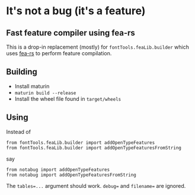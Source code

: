 # It's not a bug (it's a feature)

## Fast feature compiler using fea-rs

This is a drop-in replacement (mostly) for `fontTools.feaLib.builder`
which uses [fea-rs](https://github.com/cmyr/fea-rs) to perform feature
compilation.

## Building

* Install maturin
* `maturin build --release`
* Install the wheel file found in `target/wheels`

## Using

Instead of

```
from fontTools.feaLib.builder import addOpenTypeFeatures
from fontTools.feaLib.builder import addOpenTypeFeaturesFromString
```

say

```
from notabug import addOpenTypeFeatures
from notabug import addOpenTypeFeaturesFromString
```

The `tables=...` argument should work. `debug=` and `filename=` are ignored.


